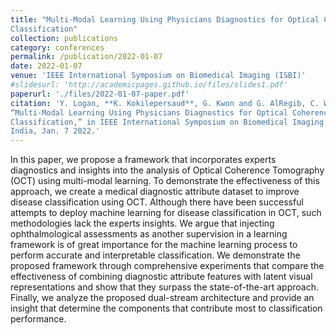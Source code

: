 ```yaml
---
title: "Multi-Modal Learning Using Physicians Diagnostics for Optical Coherence Tomography
Classification"
collection: publications
category: conferences
permalink: /publication/2022-01-07
date: 2022-01-07
venue: 'IEEE International Symposium on Biomedical Imaging (ISBI)'
#slidesurl: 'http://academicpages.github.io/files/slides1.pdf'
paperurl: './files/2022-01-07-paper.pdf'
citation: 'Y. Logan, **K. Kokilepersaud**, G. Kwon and G. AlRegib, C. Wykoff, H. Yu,
“Multi-Modal Learning Using Physicians Diagnostics for Optical Coherence Tomography
Classification,” in IEEE International Symposium on Biomedical Imaging (ISBI), Kolkata,
India, Jan. 7 2022.'
---
```


In this paper, we propose a framework that incorporates experts diagnostics and insights into the analysis of Optical Coherence Tomography (OCT) using multi-modal learning. To
demonstrate the effectiveness of this approach, we create a
medical diagnostic attribute dataset to improve disease classification using OCT. Although there have been successful attempts to deploy machine learning for disease classification
in OCT, such methodologies lack the experts insights. We
argue that injecting ophthalmological assessments as another
supervision in a learning framework is of great importance for
the machine learning process to perform accurate and interpretable classification. We demonstrate the proposed framework through comprehensive experiments that compare the
effectiveness of combining diagnostic attribute features with
latent visual representations and show that they surpass the
state-of-the-art approach. Finally, we analyze the proposed
dual-stream architecture and provide an insight that determine
the components that contribute most to classification performance.